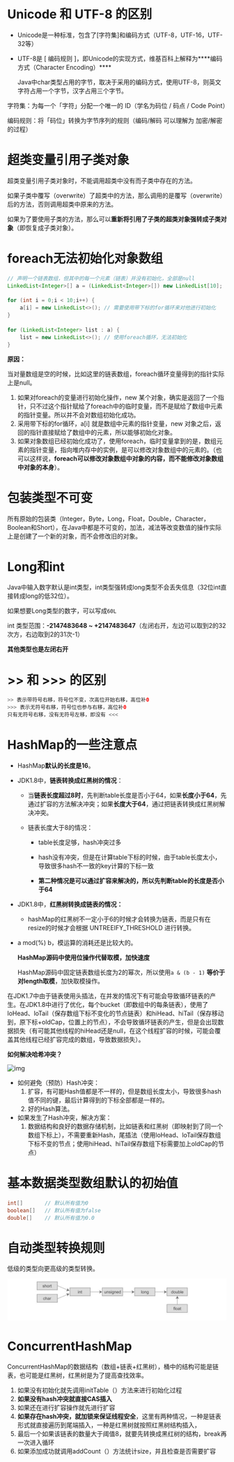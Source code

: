 # Unicode 和 UTF-8 的区别

* Unicode是一种标准，包含了[字符集]和编码方式（UTF-8，UTF-16，UTF-32等）

* UTF-8是 [ 编码规则 ]，即Unicode的实现方式，维基百科上解释为***\*编码方式（Character Encoding）\****

  Java中char类型占用的字节，取决于采用的编码方式，使用UTF-8，则英文字符占用一个字节，汉字占用三个字节。

字符集：为每一个「字符」分配一个唯一的 ID（学名为码位 / 码点 / Code Point）

编码规则：将「码位」转换为字节序列的规则（编码/解码 可以理解为 加密/解密 的过程）



# 超类变量引用子类对象

超类变量引用子类对象时，不能调用超类中没有而子类中存在的方法。

如果子类中覆写（overwrite）了超类中的方法，那么调用的是覆写（overwrite）后的方法，否则调用超类中原来的方法。

如果为了要使用子类的方法，那么可以**重新将引用了子类的超类对象强转成子类对象**（即恢复成子类对象）。



# foreach无法初始化对象数组

```java
// 声明一个链表数组，但其中的每一个元素（链表）并没有初始化，全部是null
LinkedList<Integer>[] a = (LinkedList<Integer>[]) new LinkedList[10];

for (int i = 0;i < 10;i++) {
    a[i] = new LinkedList<>(); // 需要使用带下标的for循环来对他进行初始化
}

for (LinkedList<Integer> list : a) {
    list = new LinkedList<>(); // 使用foreach循环，无法初始化
}
```

**原因：**

当对量数组是空的时候，比如这里的链表数组，foreach循环变量得到的指针实际上是null。

1. 如果对foreach的变量进行初始化操作，new 某个对象，确实是返回了一个指针，只不过这个指针赋给了foreach中的临时变量，而不是赋给了数组中元素的指针变量。所以并不会对数组初始化成功。
2. 采用带下标的for循环，a[i] 就是数组中元素的指针变量，new 对象之后，返回的指针直接赋给了数组中的元素，所以能够初始化对象。
3. 如果对象数组已经初始化成功了，使用foreach，临时变量拿到的是，数组元素的指针变量，指向堆内存中的实例，是可以修改对象数组中的元素的。（也可以这样说，**foreach可以修改对象数组中对象的内容，而不能修改对象数组中对象的本身**）。



# 包装类型不可变

所有原始的包装类（Integer，Byte，Long，Float，Double，Character，Boolean和Short），在Java中都是不可变的，加法，减法等改变数值的操作实际上是创建了一个新的对象，而不会修改旧的对象。



# Long和int

Java中输入数字默认是int类型，int类型强转成long类型不会丢失信息（32位int直接转成long的低32位）。

如果想要Long类型的数字，可以写成`60L`

int 类型范围：**-2147483648 ~ +2147483647**（左闭右开，左边可以取到2的32次方，右边取到2的31次-1）

**其他类型也是左闭右开**



# >> 和 >>> 的区别

```java
>> 表示带符号右移，符号位不变，次高位开始右移，高位补0
>>> 表示无符号右移，符号位也参与右移，高位补0
只有无符号右移，没有无符号左移，即没有 <<<
```



# HashMap的一些注意点

* HashMap**默认的长度是16**。

* JDK1.8中，**链表转换成红黑树的情况**：

  * 当**链表长度超过8时**，先判断table长度是否小于64，如果**长度小于64**，先通过扩容的方法解决冲突；如果**长度大于64**，通过把链表转换成红黑树解决冲突。

  * 链表长度大于8的情况：

    * table长度足够，hash冲突过多

    * hash没有冲突，但是在计算table下标的时候，由于table长度太小，导致很多hash不一致的key计算的下标一致

    * **第二种情况是可以通过扩容来解决的，所以先判断table的长度是否小于64**

      

* JDK1.8中，**红黑树转换成链表的情况：**

  * hashMap的红黑树不一定小于6的时候才会转换为链表，而是只有在resize的时候才会根据 UNTREEIFY_THRESHOLD 进行转换。



* a mod(%) b，模运算的消耗还是比较大的。

  **HashMap源码中使用位操作代替取模，加快速度**

  HashMap源码中固定链表数组长度为2的幂次，所以使用`a & (b - 1)` **等价于对length取模**，加快取模操作。



在JDK1.7中由于链表使用头插法，在并发的情况下有可能会导致循环链表的产生。在JDK1.8中进行了优化，每个bucket（即数组中的每条链表），使用了 loHead、loTail（保存数组下标不变化的节点链表）和hiHead、hiTail（保存移动到，原下标+oldCap，位置上的节点），不会导致循环链表的产生，但是会出现数据损失（有可能其他线程的hiHead还是null，在这个线程扩容的时候，可能会覆盖其他线程已经扩容完成的数组，导致数据损失）。



**如何解决哈希冲突？**

![img](https://upload-images.jianshu.io/upload_images/944365-7621b15f58e87a66.png?imageMogr2/auto-orient/strip|imageView2/2/w/1200/format/webp)

* 如何避免（预防）Hash冲突：
  1. 扩容，有可能Hash值都是不一样的，但是数组长度太小，导致很多hash值不同的键，最后计算得到的下标全部都是一样的。
  2. 好的Hash算法。
* 如果发生了Hash冲突，解决方案：
  1. 数据结构和良好的数据存储机制，比如链表和红黑树（即映射到了同一个数组下标上），不需要重新Hash，尾插法（使用loHead、loTail保存数组下标不变的节点；使用hiHead、hiTail保存数组下标需要加上oldCap的节点）



# 基本数据类型数组默认的初始值

```java
int[]       // 默认所有值为0
boolean[]   // 默认所有值为false
double[]    // 默认所有值为0.0
```



# 自动类型转换规则

低级的类型向更高级的类型转换。

![image-20201216092854920](基础.assets/image-20201216092854920.png)



# ConcurrentHashMap

ConcurrentHashMap的数据结构（数组+链表+红黑树），桶中的结构可能是链表，也可能是红黑树，红黑树是为了提高查找效率。

1. 如果没有初始化就先调用initTable（）方法来进行初始化过程
2. **如果没有hash冲突就直接CAS插入**
3. 如果还在进行扩容操作就先进行扩容
4. **如果存在hash冲突，就加锁来保证线程安全**，这里有两种情况，一种是链表形式就直接遍历到尾端插入，一种是红黑树就按照红黑树结构插入，
5. 最后一个如果该链表的数量大于阈值8，就要先转换成黑红树的结构，break再一次进入循环
6. 如果添加成功就调用addCount（）方法统计size，并且检查是否需要扩容
   